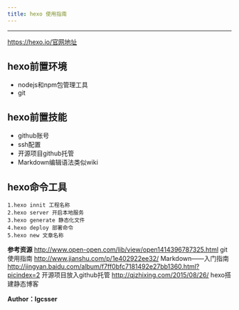```yaml
---
title: hexo 使用指南
---
```

***
https://hexo.io/官网地址

## hexo前置环境
* nodejs和npm包管理工具
* git

## hexo前置技能
- github账号
- ssh配置
- 开源项目github托管
- Markdown编辑语法类似wiki

## hexo命令工具
```
1.hexo innit 工程名称
2.hexo server 开启本地服务
3.hexo generate 静态化文件
4.hexo deploy 部署命令
5.hexo new 文章名称
```
**参考资源**
http://www.open-open.com/lib/view/open1414396787325.html git使用指南
http://www.jianshu.com/p/1e402922ee32/  Markdown——入门指南
http://jingyan.baidu.com/album/f7ff0bfc7181492e27bb1360.html?picindex=2 开源项目放入github托管
http://qjzhixing.com/2015/08/26/ hexo搭建静态博客


**Author：lgcsser**